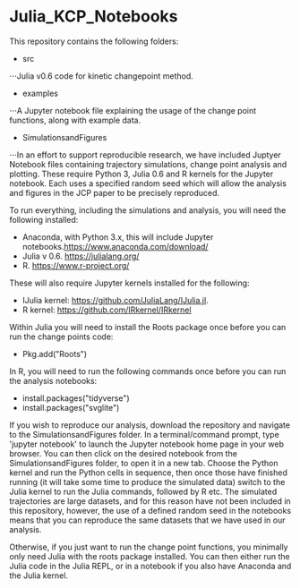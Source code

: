 # Julia_KCP_Notebooks
This repository contains the following folders:
* src 

⋅⋅⋅Julia v0.6 code for kinetic changepoint method.
* examples

⋅⋅⋅A Jupyter notebook file explaining the usage of the change point functions, along with example data.
* SimulationsandFigures

⋅⋅⋅In an effort to support reproducible research, we have included Juptyer Notebook files containing trajectory simulations, change point analysis and plotting. These require Python 3, Julia 0.6 and R kernels for the Jupyter notebook. Each uses a specified random seed which will allow the analysis and figures in the JCP paper to be precisely reproduced.

To run everything, including the simulations and analysis, you will need the following installed:

* Anaconda, with Python 3.x, this will include Jupyter notebooks.https://www.anaconda.com/download/
* Julia v 0.6. https://julialang.org/
* R. https://www.r-project.org/

These will also require Jupyter kernels installed for the following:
* IJulia kernel: https://github.com/JuliaLang/IJulia.jl.
* R kernel: https://github.com/IRkernel/IRkernel

Within Julia you will need to install the Roots package once before you can run the change points code:
* Pkg.add("Roots")

In R, you will need to run the following commands once before you can run the analysis notebooks:
* install.packages("tidyverse")
* install.packages("svglite")

If you wish to reproduce our analysis, download the repository and navigate to the SimulationsandFigures folder. In a terminal/command prompt, type 'jupyter notebook' to launch the Jupyter notebook home page in your web browser. You can then click on the desired notebook from the SimulationsandFigures folder, to open it in a new tab. Choose the Python kernel and run the Python cells in sequence, then once those have finished running (it will take some time to produce the simulated data) switch to the Julia kernel to run the Julia commands, followed by R etc. The simulated trajectories are large datasets, and for this reason have not been included in this repository, however, the use of a defined random seed in the notebooks means that you can reproduce the same datasets that we have used in our analysis.

Otherwise, if you just want to run the change point functions, you minimally only need Julia with the roots package installed. You can then either run the Julia code in the Julia REPL, or in a notebook if you also have Anaconda and the Julia kernel.
